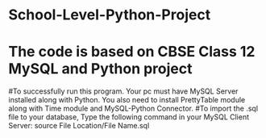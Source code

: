 # School-Level-Python-Project
# The code is based on CBSE Class 12 MySQL and Python project
#To successfully run this program. Your pc must have MySQL Server installed along with Python. You also need to install PrettyTable module along with Time module and MySQL-Python Connector.
#To import the .sql file to your database, Type the following command in your MySQL Client Server: source File Location/File Name.sql

